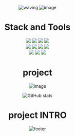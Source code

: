 <div align="center"> 

  ![waving](https://capsule-render.vercel.app/api?type=waving&color=8669AE&height=250&text=Welcome👋%20MinHyun's%20github&&fontAlignY=38&desc=record%20of%20journey%20from%20zookeeper%20to%20developer&fontSize=50&descAlignY=56&descAlign=60&animation=fadeIn)
  ![image](https://user-images.githubusercontent.com/78781222/145522323-784fa8be-be04-4f31-b899-e92411064e57.png)

# Stack and Tools

  <img src="https://img.shields.io/badge/Python-3776AB?style=for-the-badge&logo=Python&logoColor=white"/> <img src="https://img.shields.io/badge/C++-00599C?style=for-the-badge&logo=C%2B%2B&logoColor=white"/> <img src="https://img.shields.io/badge/C-A8B9CC?style=for-the-badge&logo=C&logoColor=white"/> <img src="https://img.shields.io/badge/PyTorch-EE4C2C?style=for-the-badge&logo=PyTorch&logoColor=white"/>  
  <img src="https://img.shields.io/badge/Node.js-339933?style=for-the-badge&logo=Node.js&logoColor=white"/> <img src="https://img.shields.io/badge/Raspberry Pi-A22846?style=for-the-badge&logo=Raspberry Pi&logoColor=white"/> <img src="https://img.shields.io/badge/django-092E20?style=for-the-badge&logo=django&logoColor=white"/> <img src="https://img.shields.io/badge/tensorflow-FF6F00?style=for-the-badge&logo=TensorFlow&logoColor=white"/>   
  <img src="https://img.shields.io/badge/Amazon AWS-232F3E?style=for-the-badge&logo=Amazon AWS&logoColor=white"/> <img src="https://img.shields.io/badge/MySQL-4479A1?style=for-the-badge&logo=MySQL&logoColor=white"/> <img src="https://img.shields.io/badge/OpenCV-5C3EE8?style=for-the-badge&logo=OpenCV&logoColor=white"/>
  
# project
  
  ![image](https://user-images.githubusercontent.com/78781222/145522839-b9753776-d823-48cb-8cd3-5d1e9b4743a8.png)
  
<!-- [![Top Langs](https://github-readme-stats.vercel.app/api/top-langs/?username=Ahn-Minhyun&theme=buefy)](https://github.com/anuraghazra/github-readme-stats) -->
![GitHub stats](https://github-readme-stats.vercel.app/api?username=Ahn-Minhyun&show_icons=true&theme=buefy)

# project INTRO
  
![footer](https://capsule-render.vercel.app/api?type=waving&color=8669AE&section=footer)
</div>
